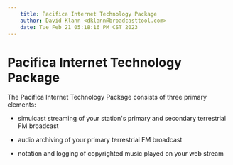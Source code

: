 ```yaml
---
	title: Pacifica Internet Technology Package
	author: David Klann <dklann@broadcasttool.com>
	date: Tue Feb 21 05:18:16 PM CST 2023
---
```

<!-- Create formatted output with one of these commands:
	pandoc --toc --standalone --self-contained -f markdown -t html -o index.html index.md
	pandoc --toc --standalone --self-contained -f markdown -t latex -o index.pdf index.md
-->
# Pacifica Internet Technology Package #

The Pacifica Internet Technology Package consists of three primary elements:

- simulcast streaming of your station's primary and secondary terrestrial FM broadcast

- audio archiving of your primary terrestrial FM broadcast

- notation and logging of copyrighted music played on your web stream

<!--toc-->
